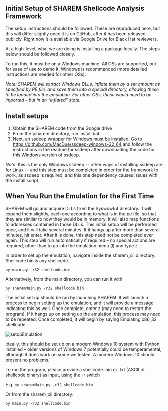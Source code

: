 ## Initial Setup of SHAREM Shellcode Analysis Framework
The setup instructions should be followed. These are reproduced here, but this will differ slightly once it is on GitHub, after it has been released publicly. Right now it is available via Google Drive for Black Hat reviewers.

At a high-level, what we are doing is installing a package locally. The steps below should be followed closely.

To run this, it must be on a Windows machine.
All OSs are supported, but for ease of use to demo it, Windows is recommended (more detailed instructions are needed for other OSs). 

_Note: SHAREM will extract Windows DLLs, inflate them by a set amount as specified by PE file, and save them into a special directory, allowing these to be loaded into the emulation. For other OSs, these would need to be imported – but in an “inflated” state._

## Install setups
1. Obtain the SHAREM code from the Google drive
2. From the \sharem directory, run install.bat
3. Next,  an ssdeep wrapper for Windows must be installed. Go to https://github.com/MacDue/ssdeep-windows-32_64 and follow the instructions in the readme for ssdeep after downloading the code for this Windows version of ssdeep.

_Note:_ this is the only Windows ssdeep -- other ways of installing ssdeep are for Linux -- and this step must be completed in order for the framework to work, as ssdeep is required, and this one dependency causes issues with the install script.

## When You Run the Emulation for the First Time

SHAREM will go and acquire DLLs from the Syswow64 directory. It will expand them slightly, each one according to what is in the pe file, so that they are similar to how they would be in memory. It will also map functions to addresses contained in those DLLs. This initial setup will be performed once, and it will take several minutes. If it hangs up after more than several minutes, hit enter. After it is done, this step need not be completed ever again. This step will run automatically if required – no special actions are required, other than to go into the emulation menu (l) and type z.

In order to set up the emulation, navigate inside the sharem_cli directory. Shellcode.bin is any shellcode.

`py main.py -r32 shellcode.bin`

Alternatively, from the main directory, you can run it with 

`py sharemMain.py -r32 shellcode.bin`

The initial set up should be ran by launching SHAREM. It will launch a process to begin setting up the emulation, and it will provide a message indicating this as well. Once complete, enter z (may need to restart the program). If it hangs up on setting up the emulation, this process may need to be repeated. Once completed, it will begin by saying Emulating x86_32 shellcode.

![setupEmulation](https://user-images.githubusercontent.com/114108866/191625501-46a00c77-f91c-408b-9d97-df57501ab1e7.png)

Ideally, this should be set up on a modern Windows 10 system with Python installed – older versions of Windows 7 potentially could be temperamental, although it does work on some we tested. A modern Windows 10 should present no problems.

To run the program, please provide a shellcode .bin or .txt (ASCII of shellcode binary) as input, using the -r switch

E.g.
`py sharemMain.py -r32 shellcode.bin`

Or from the sharem_cli directory:

`py main.py -r32 shellcode.bin`